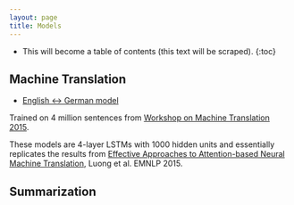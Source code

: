 ```yaml
---
layout: page
title: Models
---
```



* This will become a table of contents (this text will be scraped).
{:toc}

## Machine Translation

* <a href="https://drive.google.com/open?id=0BzhmYioWLRn_aEVnd0ZNcWd0Y2c">English <-> German model</a>

Trained on 4 million sentences from
[Workshop on Machine Translation 2015](http://www.statmt.org/wmt15/translation-task.html).

These models are 4-layer LSTMs with 1000 hidden units and essentially replicates the results from
[Effective Approaches to Attention-based
Neural Machine Translation](http://stanford.edu/~lmthang/data/papers/emnlp15_attn.pdf),
Luong et al. EMNLP 2015.

## Summarization

